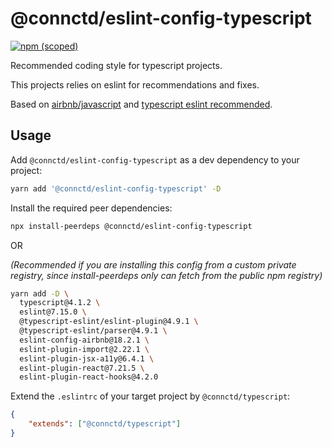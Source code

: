 # @connctd/eslint-config-typescript

[![npm (scoped)](https://img.shields.io/npm/v/@connctd/eslint-config-typescript?style=flat-square)](https://www.npmjs.com/package/@connctd/eslint-config-typescript)

Recommended coding style for typescript projects.

This projects relies on eslint for recommendations and fixes.

Based on [airbnb/javascript](https://github.com/airbnb/javascript) and [typescript eslint recommended](https://github.com/typescript-eslint/typescript-eslint/tree/master/packages/eslint-plugin).

## Usage

Add `@connctd/eslint-config-typescript` as a dev dependency to your project:

```sh
yarn add '@connctd/eslint-config-typescript' -D
```

Install the required peer dependencies:

```sh
npx install-peerdeps @connctd/eslint-config-typescript
```

OR

_(Recommended if you are installing this config from a custom private registry, since install-peerdeps only can fetch from the public npm registry)_

```sh
yarn add -D \
  typescript@4.1.2 \
  eslint@7.15.0 \
  @typescript-eslint/eslint-plugin@4.9.1 \
  @typescript-eslint/parser@4.9.1 \
  eslint-config-airbnb@18.2.1 \
  eslint-plugin-import@2.22.1 \
  eslint-plugin-jsx-a11y@6.4.1 \
  eslint-plugin-react@7.21.5 \
  eslint-plugin-react-hooks@4.2.0
```

Extend the `.eslintrc` of your target project by `@connctd/typescript`:

```json
{
    "extends": ["@connctd/typescript"]
}
```
